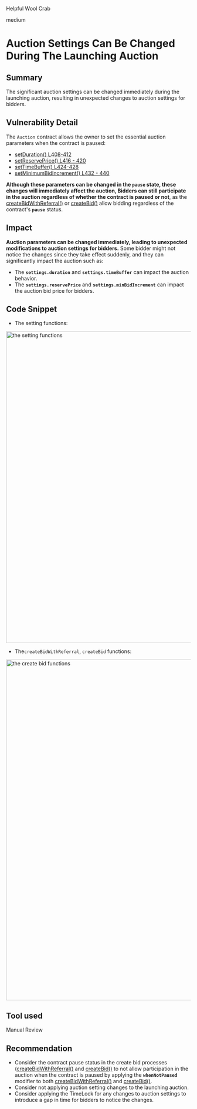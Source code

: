 Helpful Wool Crab

medium

# Auction Settings Can Be Changed During The Launching Auction

## Summary
The significant auction settings can be changed immediately during the launching auction, resulting in unexpected changes to auction settings for bidders.

## Vulnerability Detail
The `Auction` contract allows the owner to set the essential auction parameters when the contract is paused:

- [setDuration() L408-412](https://github.com/sherlock-audit/2023-09-nounsbuilder/blob/main/nouns-protocol/src/auction/Auction.sol#L408-L412)
- [setReservePrice() L416 - 420](https://github.com/sherlock-audit/2023-09-nounsbuilder/blob/main/nouns-protocol/src/auction/Auction.sol#L416-L420)
- [setTimeBuffer() L424-428](https://github.com/sherlock-audit/2023-09-nounsbuilder/blob/main/nouns-protocol/src/auction/Auction.sol#L424-L428)
- [setMinimumBidIncrement() L432 - 440](https://github.com/sherlock-audit/2023-09-nounsbuilder/blob/main/nouns-protocol/src/auction/Auction.sol#L432-L440)

**Although these parameters can be changed in the `pause` state, these changes will immediately affect the auction, Bidders can still participate in the auction regardless of whether the contract is paused or not**, as the [createBidWithReferral()](https://github.com/sherlock-audit/2023-09-nounsbuilder/blob/main/nouns-protocol/src/auction/Auction.sol#L144-L147) or [createBid()](https://github.com/sherlock-audit/2023-09-nounsbuilder/blob/main/nouns-protocol/src/auction/Auction.sol#L151-L154) allow bidding regardless of the contract's **`pause`** status.

## Impact
**Auction parameters can be changed immediately, leading to unexpected modifications to auction settings for bidders.** Some bidder might not notice the changes since they take effect suddenly, and they can significantly impact the auction such as:

- The **`settings.duration`** and **`settings.timeBuffer`** can impact the auction behavior.
- The **`settings.reservePrice`** and **`settings.minBidIncrement`** can impact the auction bid price for bidders.

## Code Snippet
* The setting functions: 
<img width="850" alt="the setting functions" src="https://github.com/sherlock-audit/2023-09-nounsbuilder-filmptz/assets/32016865/27bf74ea-a7cf-405f-be1d-31d13afd78a8">

* The`createBidWithReferral`,  `createBid`  functions: 
<img width="929" alt="the create bid functions" src="https://github.com/sherlock-audit/2023-09-nounsbuilder-filmptz/assets/32016865/83ecf16d-fd1c-47e4-8adf-b9c30a811a37">

## Tool used

Manual Review

## Recommendation
- Consider the contract pause status in the create bid processes ([createBidWithReferral()](https://github.com/sherlock-audit/2023-09-nounsbuilder/blob/main/nouns-protocol/src/auction/Auction.sol#L144-L147) and [createBid()](https://github.com/sherlock-audit/2023-09-nounsbuilder/blob/main/nouns-protocol/src/auction/Auction.sol#L151-L154) to not allow participation in the auction when the contract is paused by applying the **`whenNotPaused`** modifier to both [createBidWithReferral()](https://github.com/sherlock-audit/2023-09-nounsbuilder/blob/main/nouns-protocol/src/auction/Auction.sol#L144-L147) and [createBid()](https://github.com/sherlock-audit/2023-09-nounsbuilder/blob/main/nouns-protocol/src/auction/Auction.sol#L151-L154).
- Consider not applying auction setting changes to the launching auction.
- Consider applying the TimeLock for any changes to auction settings to introduce a gap in time for bidders to notice the changes.